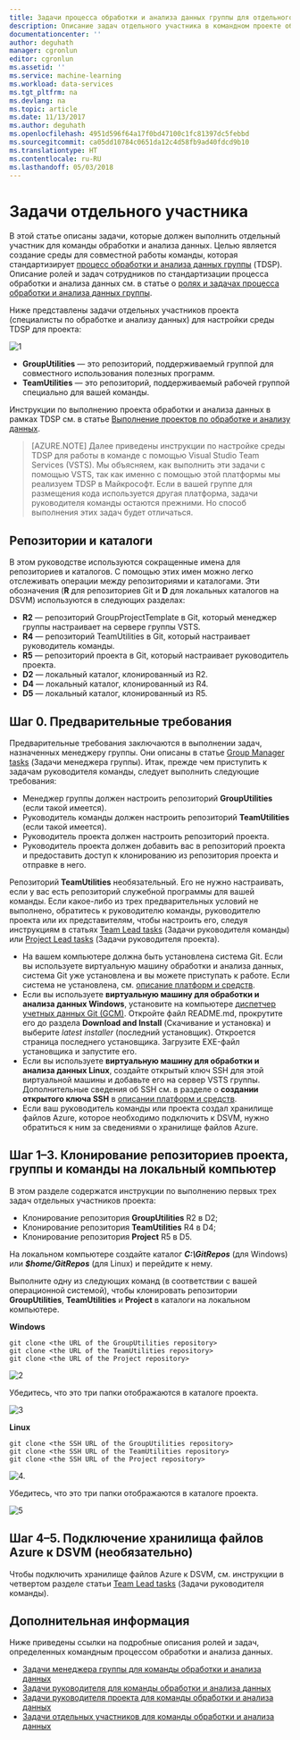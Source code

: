 ```yaml
---
title: Задачи процесса обработки и анализа данных группы для отдельного участника в Azure | Документация Майкрософт
description: Описание задач отдельного участника в командном проекте обработки и анализа данных.
documentationcenter: ''
author: deguhath
manager: cgronlun
editor: cgronlun
ms.assetid: ''
ms.service: machine-learning
ms.workload: data-services
ms.tgt_pltfrm: na
ms.devlang: na
ms.topic: article
ms.date: 11/13/2017
ms.author: deguhath
ms.openlocfilehash: 4951d596f64a17f0bd47100c1fc81397dc5febbd
ms.sourcegitcommit: ca05dd10784c0651da12c4d58fb9ad40fdcd9b10
ms.translationtype: HT
ms.contentlocale: ru-RU
ms.lasthandoff: 05/03/2018
---
```

# <a name="individual-contributor-tasks"></a>Задачи отдельного участника

В этой статье описаны задачи, которые должен выполнить отдельный участник для команды обработки и анализа данных. Целью является создание среды для совместной работы команды, которая стандартизирует [процесс обработки и анализа данных группы](overview.md) (TDSP). Описание ролей и задач сотрудников по стандартизации процесса обработки и анализа данных см. в статье о [ролях и задачах процесса обработки и анализа данных группы](roles-tasks.md).

Ниже представлены задачи отдельных участников проекта (специалисты по обработке и анализу данных) для настройки среды TDSP для проекта: 

![1](./media/project-ic-tasks/project-ic-1-tdsp-data-scientist.png)

- **GroupUtilities** — это репозиторий, поддерживаемый группой для совместного использования полезных программ. 
- **TeamUtilities** — это репозиторий, поддерживаемый рабочей группой специально для вашей команды. 

Инструкции по выполнению проекта обработки и анализа данных в рамках TDSP см. в статье [Выполнение проектов по обработке и анализу данных](project-execution.md). 

>[AZURE.NOTE] Далее приведены инструкции по настройке среды TDSP для работы в команде с помощью Visual Studio Team Services (VSTS). Мы объясняем, как выполнить эти задачи с помощью VSTS, так как именно с помощью этой платформы мы реализуем TDSP в Майкрософт. Если в вашей группе для размещения кода используется другая платформа, задачи руководителя команды остаются прежними. Но способ выполнения этих задач будет отличаться.


## <a name="repositories-and-directories"></a>Репозитории и каталоги

В этом руководстве используются сокращенные имена для репозиториев и каталогов. С помощью этих имен можно легко отслеживать операции между репозиториями и каталогами. Эти обозначения (**R** для репозиториев Git и **D** для локальных каталогов на DSVM) используются в следующих разделах:

- **R2** — репозиторий GroupProjectTemplate в Git, который менеджер группы настраивает на сервере группы VSTS.
- **R4** — репозиторий TeamUtilities в Git, который настраивает руководитель команды.
- **R5** — репозиторий проекта в Git, который настраивает руководитель проекта.
- **D2** — локальный каталог, клонированный из R2.
- **D4** — локальный каталог, клонированный из R4.
- **D5** — локальный каталог, клонированный из R5.


## <a name="step-0-prerequisites"></a>Шаг 0. Предварительные требования

Предварительные требования заключаются в выполнении задач, назначенных менеджеру группы. Они описаны в статье [Group Manager tasks](group-manager-tasks.md) (Задачи менеджера группы). Итак, прежде чем приступить к задачам руководителя команды, следует выполнить следующие требования: 
- Менеджер группы должен настроить репозиторий **GroupUtilities** (если такой имеется). 
- Руководитель команды должен настроить репозиторий **TeamUtilities** (если такой имеется).
- Руководитель проекта должен настроить репозиторий проекта. 
- Руководитель проекта должен добавить вас в репозиторий проекта и предоставить доступ к клонированию из репозитория проекта и отправке в него.

Репозиторий **TeamUtilities** необязательный. Его не нужно настраивать, если у вас есть репозиторий служебной программы для вашей команды. Если какое-либо из трех предварительных условий не выполнено, обратитесь к руководителю команды, руководителю проекта или их представителям, чтобы настроить его, следуя инструкциям в статьях [Team Lead tasks](team-lead-tasks.md) (Задачи руководителя команды) или [Project Lead tasks](project-lead-tasks.md) (Задачи руководителя проекта).

- На вашем компьютере должна быть установлена система Git. Если вы используете виртуальную машину обработки и анализа данных, система Git уже установлена и вы можете приступать к работе. Если система не установлена, см. [описание платформ и средств](platforms-and-tools.md#appendix).  
- Если вы используете **виртуальную машину для обработки и анализа данных Windows**, установите на компьютере [диспетчер учетных данных Git (GCM)](https://github.com/Microsoft/Git-Credential-Manager-for-Windows). Откройте файл README.md, прокрутите его до раздела **Download and Install** (Скачивание и установка) и выберите *latest installer* (последний установщик). Откроется страница последнего установщика. Загрузите EXE-файл установщика и запустите его. 
- Если вы используете **виртуальную машину для обработки и анализа данных Linux**, создайте открытый ключ SSH для этой виртуальной машины и добавьте его на сервер VSTS группы. Дополнительные сведения об SSH см. в разделе о **создании открытого ключа SSH** в [описании платформ и средств](platforms-and-tools.md#appendix). 
- Если ваш руководитель команды или проекта создал хранилище файлов Azure, которое необходимо подключить к DSVM, нужно обратиться к ним за сведениями о хранилище файлов Azure. 

## <a name="step-1-3-clone-group-team-and-project-repositories-to-local-machine"></a>Шаг 1–3. Клонирование репозиториев проекта, группы и команды на локальный компьютер

В этом разделе содержатся инструкции по выполнению первых трех задач отдельных участников проекта: 

- Клонирование репозитория **GroupUtilities** R2 в D2;
- Клонирование репозитория **TeamUtilities** R4 в D4; 
- Клонирование репозитория **Project** R5 в D5.

На локальном компьютере создайте каталог ***C:\GitRepos*** (для Windows) или ***$home/GitRepos*** (для Linux) и перейдите к нему. 

Выполните одну из следующих команд (в соответствии с вашей операционной системой), чтобы клонировать репозитории **GroupUtilities**, **TeamUtilities** и **Project** в каталоги на локальном компьютере. 

**Windows**
    
    git clone <the URL of the GroupUtilities repository>
    git clone <the URL of the TeamUtilities repository>
    git clone <the URL of the Project repository>
    
![2](./media/project-ic-tasks/project-ic-2-clone-three-repo-to-ic.png)

Убедитесь, что это три папки отображаются в каталоге проекта.

![3](./media/project-ic-tasks/project-ic-3-three-repo-cloned-to-ic.png)

**Linux**
    
    git clone <the SSH URL of the GroupUtilities repository>
    git clone <the SSH URL of the TeamUtilities repository>
    git clone <the SSH URL of the Project repository>

![4.](./media/project-ic-tasks/project-ic-4-clone-three-repo-to_ic-linux.png)

Убедитесь, что это три папки отображаются в каталоге проекта.

![5](./media/project-ic-tasks/project-ic-5-three-repo-cloned-to-ic-linux.png)

## <a name="step-4-5-mount-azure-file-storage-to-your-dsvm-optional"></a>Шаг 4–5. Подключение хранилища файлов Azure к DSVM (необязательно)

Чтобы подключить хранилище файлов Azure к DSVM, см. инструкции в четвертом разделе статьи [Team Lead tasks](team-lead-tasks.md) (Задачи руководителя команды).

## <a name="next-steps"></a>Дополнительная информация

Ниже приведены ссылки на подробные описания ролей и задач, определенных командным процессом обработки и анализа данных.

- [Задачи менеджера группы для команды обработки и анализа данных](group-manager-tasks.md)
- [Задачи руководителя для команды обработки и анализа данных](team-lead-tasks.md)
- [Задачи руководителя проекта для команды обработки и анализа данных](project-lead-tasks.md)
- [Задачи отдельных участников для команды обработки и анализа данных](project-ic-tasks.md)

